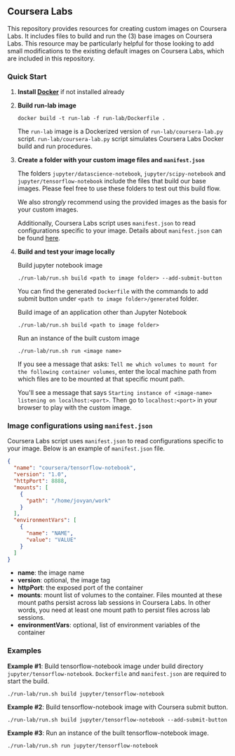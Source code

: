 ## Coursera Labs

This repository provides resources for creating custom images on Coursera Labs. It includes files to build and run the (3) base images on Coursera Labs. This resource may be particularly helpful for those looking to add small modifications to the existing default images on Coursera Labs, which are included in this repository.

### Quick Start

1. **Install [Docker](https://docs.docker.com)** if not installed already

2. **Build run-lab image**
    ```
    docker build -t run-lab -f run-lab/Dockerfile .
    ```
    The `run-lab` image is a Dockerized version of `run-lab/coursera-lab.py` script. `run-lab/coursera-lab.py` script simulates Coursera Labs Docker build and run procedures.

3. **Create a folder with your custom image files and `manifest.json`**

    The folders `jupyter/datascience-notebook`, `jupyter/scipy-notebook` and `jupyter/tensorflow-notebook` include the files that build our base images. Please feel free to use these folders to test out this build flow.

    We also *strongly* recommend using the provided images as the basis for your custom images.

    Additionally, Coursera Labs script uses `manifest.json` to read configurations specific to your image. Details about `manifest.json` can be found [here](#image-configurations-using-manifestjson).

4. **Build and test your image locally**

    Build jupyter notebook image
    ```
    ./run-lab/run.sh build <path to image folder> --add-submit-button
    ```
    You can find the generated `Dockerfile` with the commands to add submit button under `<path to image folder>/generated` folder.

    Build image of an application other than Jupyter Notebook
    ```
    ./run-lab/run.sh build <path to image folder>
    ```
    Run an instance of the built custom image
    ```
    ./run-lab/run.sh run <image name>
    ```
    If you see a message that asks: `Tell me which volumes to mount for the following container volumes`, enter the local machine path from which files are to be mounted at that specific mount path.

    You'll see a message that says `Starting instance of <image-name> listening on localhost:<port>`. Then go to `localhost:<port>` in your browser to play with the custom image.

### Image configurations using `manifest.json`

Coursera Labs script uses `manifest.json` to read configurations specific to your image. Below is an example of `manifest.json` file.                   
```json
{
  "name": "coursera/tensorflow-notebook",
  "version": "1.0",
  "httpPort": 8888,
  "mounts": [
    {
      "path": "/home/jovyan/work"
    }
  ],
  "environmentVars": [
    {
      "name": "NAME",
      "value": "VALUE"
    }
  ]
}
```
* **name**: the image name
* **version**: optional, the image tag
* **httpPort**: the exposed port of the container
* **mounts**: mount list of volumes to the container. Files mounted at these mount paths persist across lab sessions in Coursera Labs. In other words, you need at least one mount path to persist files across lab sessions.
* **environmentVars**: optional, list of environment variables of the container

### Examples
**Example #1**: Build tensorflow-notebook image under build directory `jupyter/tensorflow-notebook`. `Dockerfile` and `manifest.json` are required to start the build.
```
./run-lab/run.sh build jupyter/tensorflow-notebook
```
**Example #2**: Build tensorflow-notebook image with Coursera submit button.
```
./run-lab/run.sh build jupyter/tensorflow-notebook --add-submit-button
```
**Example #3**: Run an instance of the built tensorflow-notebook image.
```
./run-lab/run.sh run jupyter/tensorflow-notebook
```

